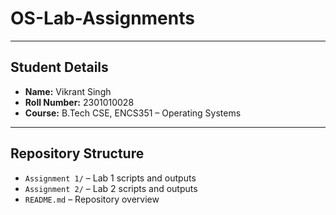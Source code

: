 # OS-Lab-Assignments

---

## Student Details
- **Name:** Vikrant Singh  
- **Roll Number:** 2301010028  
- **Course:** B.Tech CSE, ENCS351 – Operating Systems  

---

## Repository Structure
- `Assignment 1/` – Lab 1 scripts and outputs  
- `Assignment 2/` – Lab 2 scripts and outputs  
- `README.md` – Repository overview
